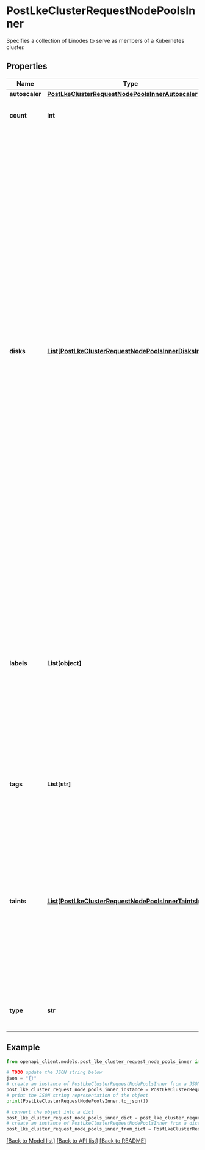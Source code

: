 # PostLkeClusterRequestNodePoolsInner

Specifies a collection of Linodes to serve as members of a Kubernetes cluster.

## Properties

Name | Type | Description | Notes
------------ | ------------- | ------------- | -------------
**autoscaler** | [**PostLkeClusterRequestNodePoolsInnerAutoscaler**](PostLkeClusterRequestNodePoolsInnerAutoscaler.md) |  | [optional] 
**count** | **int** | The number of nodes in the Node Pool. | 
**disks** | [**List[PostLkeClusterRequestNodePoolsInnerDisksInner]**](PostLkeClusterRequestNodePoolsInnerDisksInner.md) | This node pool&#39;s custom disk layout. Each item in this array will create a new disk partition for each node in this node pool.  &gt; 📘 &gt; &gt; Omit this field, except for special use cases. The disks specified here are partitions in _addition_ to the primary partition and reduce the size of the primary partition. This can lead to stability problems for the node.    - The custom disk layout is applied to each node in this node pool.    - The maximum number of custom disk partitions that can be configured is 7.    - Once the requested disk partitions are allocated, the remaining disk space is allocated to the node&#39;s boot disk.    - A node pool&#39;s custom disk layout is immutable over the lifetime of the node pool. | [optional] 
**labels** | **List[object]** | Key-value pairs added as labels to nodes in the node pool. Labels help classify your nodes and easily select subsets of objects. To learn more, review [Add Labels and Taints to your LKE node pools](https://www.linode.com/docs/products/compute/kubernetes/guides/deploy-and-manage-cluster-with-the-linode-api/#add-labels-and-taints-to-your-lke-node-pools).  Specifying an empty dictionary value will remove all previously set labels. | [optional] 
**tags** | **List[str]** | An array of tags applied to this object. Tags are for organizational purposes only. | [optional] 
**taints** | [**List[PostLkeClusterRequestNodePoolsInnerTaintsInner]**](PostLkeClusterRequestNodePoolsInnerTaintsInner.md) | Kubernetes taints to add to node pool nodes. Taints help control how pods are scheduled onto nodes, specifically allowing them to repel certain pods. To learn more, review [Add labels and taints to your LKE node pools](https://www.linode.com/docs/products/compute/kubernetes/guides/deploy-and-manage-cluster-with-the-linode-api/#add-labels-and-taints-to-your-lke-node-pools).  Specifying an empty array (&#x60;[]&#x60;) removes all previously set taints. | [optional] 
**type** | **str** | The Linode Type for all of the nodes in the Node Pool. | 

## Example

```python
from openapi_client.models.post_lke_cluster_request_node_pools_inner import PostLkeClusterRequestNodePoolsInner

# TODO update the JSON string below
json = "{}"
# create an instance of PostLkeClusterRequestNodePoolsInner from a JSON string
post_lke_cluster_request_node_pools_inner_instance = PostLkeClusterRequestNodePoolsInner.from_json(json)
# print the JSON string representation of the object
print(PostLkeClusterRequestNodePoolsInner.to_json())

# convert the object into a dict
post_lke_cluster_request_node_pools_inner_dict = post_lke_cluster_request_node_pools_inner_instance.to_dict()
# create an instance of PostLkeClusterRequestNodePoolsInner from a dict
post_lke_cluster_request_node_pools_inner_from_dict = PostLkeClusterRequestNodePoolsInner.from_dict(post_lke_cluster_request_node_pools_inner_dict)
```
[[Back to Model list]](../README.md#documentation-for-models) [[Back to API list]](../README.md#documentation-for-api-endpoints) [[Back to README]](../README.md)


